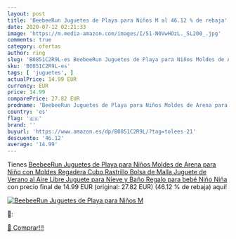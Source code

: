 ```yaml
---
layout: post
title: 'BeebeeRun Juguetes de Playa para Niños M al 46.12 % de rebaja'
date: 2020-07-12 02:21:33
image: 'https://m.media-amazon.com/images/I/51-N0VwHOzL._SL200_.jpg'
comments: true
category: ofertas
author: ring
slug: 'B0851C2R9L-es BeebeeRun Juguetes de Playa para Niños Moldes de Arena...'
sku: 'B0851C2R9L-es'
tags: [ 'juguetes', ]
actualPrice: 14.99 EUR
currency: EUR
price: 14.99
comparePrice: 27.82 EUR
prodname: 'BeebeeRun Juguetes de Playa para Niños Moldes de Arena para Niño con Moldes Regadera Cubo Rastrillo Bolsa de Malla Juguete de Verano al Aire Libre  Juguete para Nieve y Baño Regalo para bebé Niño Niña'
country: 'es'
flag: '🇪🇸'
brand: ''
buyurl: 'https://www.amazon.es/dp/B0851C2R9L/?tag=tolees-21'
descuento: '46.12'
average: '14.99'
---
```


Tienes [BeebeeRun Juguetes de Playa para Niños Moldes de Arena para Niño con Moldes Regadera Cubo Rastrillo Bolsa de Malla Juguete de Verano al Aire Libre  Juguete para Nieve y Baño Regalo para bebé Niño Niña](https://www.amazon.es/dp/B0851C2R9L/?tag=tolees-21) con precio final de  14.99 EUR (original: 27.82 EUR) (46.12 %  de rebaja) aqui!

[![BeebeeRun Juguetes de Playa para Niños M](https://m.media-amazon.com/images/I/51-N0VwHOzL._SL200_.jpg)](https://www.amazon.es/dp/B0851C2R9L/?tag=tolees-21)

🔎:


[🛒 Comprar!!!](https://www.amazon.es/dp/B0851C2R9L/?tag=tolees-21)

